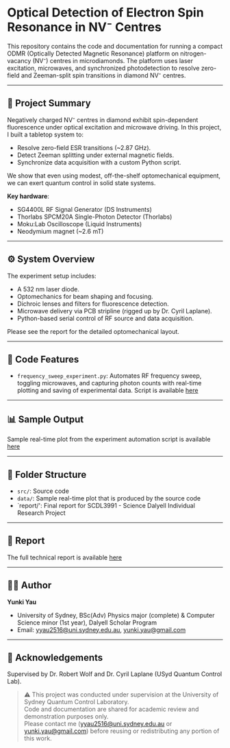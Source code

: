 # Optical Detection of Electron Spin Resonance in NV⁻ Centres

This repository contains the code and documentation for running a compact ODMR (Optically Detected Magnetic Resonance) platform on nitrogen-vacancy (NV⁻) centres in microdiamonds. The platform uses laser excitation, microwaves, and synchronized photodetection to resolve zero-field and Zeeman-split spin transitions in diamond NV⁻ centres.

---

## 🔬 Project Summary

Negatively charged NV⁻ centres in diamond exhibit spin-dependent fluorescence under optical excitation and microwave driving. In this project, I built a tabletop system to:

- Resolve zero-field ESR transitions (~2.87 GHz).
- Detect Zeeman splitting under external magnetic fields.
- Synchronize data acquisition with a custom Python script.

We show that even using modest, off-the-shelf optomechanical equipment, we can exert quantum control in solid state systems.

**Key hardware**:  
- SG4400L RF Signal Generator (DS Instruments)
- Thorlabs SPCM20A Single-Photon Detector (Thorlabs)
- Moku:Lab Oscilloscope (Liquid Instruments)
- Neodymium magnet (~2.6 mT)

---

## ⚙️ System Overview

The experiment setup includes:
- A 532 nm laser diode.
- Optomechanics for beam shaping and focusing.
- Dichroic lenses and filters for fluorescence detection.
- Microwave delivery via PCB stripline (rigged up by Dr. Cyril Laplane).
- Python-based serial control of RF source and data acquisition.

Please see the report for the detailed optomechanical layout.

---

## 🧠 Code Features

- `frequency_sweep_experiment.py`: Automates RF frequency sweep, toggling microwaves, and capturing photon counts with real-time plotting and saving of experimental data. Script is available [here](./src/frequency_sweep_experiment.py)

---

## 📊 Sample Output

Sample real-time plot from the experiment automation script is available [here](./data/1MHzsweep_100steps_10bins.png)

---

## 📁 Folder Structure

- `src/`: Source code
- `data/`: Sample real-time plot that is produced by the source code
- `report/': Final report for SCDL3991 - Science Dalyell Individual Research Project

---

## 📜 Report

The full technical report is available [here](./report/Yunki_Dalyell_Report_23JUNE25.pdf) 

---

## 🧑‍💻 Author

**Yunki Yau**  
- University of Sydney, BSc(Adv) Physics major (complete) & Computer Science minor (1st year), Dalyell Scholar Program
- Email: yyau2516@uni.sydney.edu.au, yunki.yau@gmail.com

---

## 🧪 Acknowledgements

Supervised by Dr. Robert Wolf and Dr. Cyril Laplane (USyd Quantum Control Lab).

> ⚠️ This project was conducted under supervision at the University of Sydney Quantum Control Laboratory.  
> Code and documentation are shared for academic review and demonstration purposes only.  
> Please contact me (yyau2516@uni.sydney.edu.au or yunki.yau@gmail.com) before reusing or redistributing any portion of this work.


